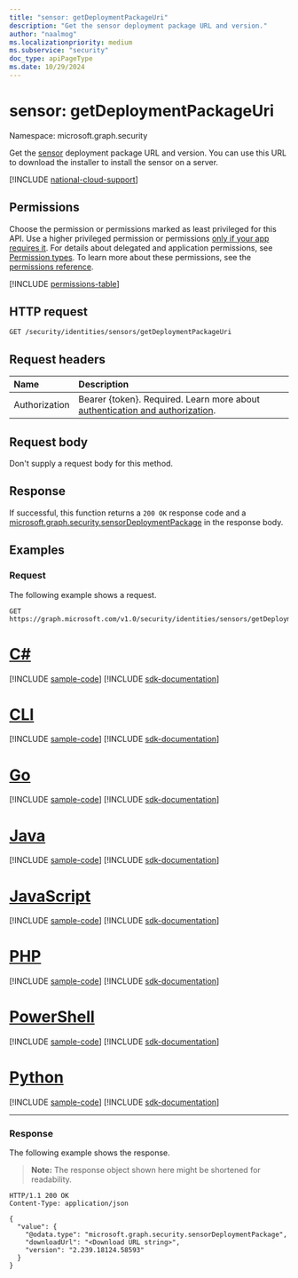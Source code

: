 ```yaml
---
title: "sensor: getDeploymentPackageUri"
description: "Get the sensor deployment package URL and version."
author: "naalmog"
ms.localizationpriority: medium
ms.subservice: "security"
doc_type: apiPageType
ms.date: 10/29/2024
---
```


# sensor: getDeploymentPackageUri

Namespace: microsoft.graph.security

Get the [sensor](../resources/security-sensor.md) deployment package URL and version. You can use this URL to download the installer to install the sensor on a server.

[!INCLUDE [national-cloud-support](../../includes/global-us.md)]

## Permissions

Choose the permission or permissions marked as least privileged for this API. Use a higher privileged permission or permissions [only if your app requires it](/graph/permissions-overview#best-practices-for-using-microsoft-graph-permissions). For details about delegated and application permissions, see [Permission types](/graph/permissions-overview#permission-types). To learn more about these permissions, see the [permissions reference](/graph/permissions-reference).

<!-- { "blockType": "permissions", "name": "security_sensor_getdeploymentpackageuri" } -->
[!INCLUDE [permissions-table](../includes/permissions/security-sensor-getdeploymentpackageuri-permissions.md)]

## HTTP request

<!-- {
  "blockType": "ignored"
}
-->
``` http
GET /security/identities/sensors/getDeploymentPackageUri
```

## Request headers

|Name|Description|
|:---|:---|
|Authorization|Bearer {token}. Required. Learn more about [authentication and authorization](/graph/auth/auth-concepts).|
## Request body

Don't supply a request body for this method.

## Response

If successful, this function returns a `200 OK` response code and a [microsoft.graph.security.sensorDeploymentPackage](../resources/security-sensordeploymentpackage.md) in the response body.

## Examples

### Request

The following example shows a request.
<!-- {
  "blockType": "request",
  "name": "sensorthis.getdeploymentpackageuri"
}
-->
``` http
GET https://graph.microsoft.com/v1.0/security/identities/sensors/getDeploymentPackageUri
```

# [C#](#tab/csharp)
[!INCLUDE [sample-code](../includes/snippets/csharp/sensorthisgetdeploymentpackageuri-csharp-snippets.md)]
[!INCLUDE [sdk-documentation](../includes/snippets/snippets-sdk-documentation-link.md)]

# [CLI](#tab/cli)
[!INCLUDE [sample-code](../includes/snippets/cli/sensorthisgetdeploymentpackageuri-cli-snippets.md)]
[!INCLUDE [sdk-documentation](../includes/snippets/snippets-sdk-documentation-link.md)]

# [Go](#tab/go)
[!INCLUDE [sample-code](../includes/snippets/go/sensorthisgetdeploymentpackageuri-go-snippets.md)]
[!INCLUDE [sdk-documentation](../includes/snippets/snippets-sdk-documentation-link.md)]

# [Java](#tab/java)
[!INCLUDE [sample-code](../includes/snippets/java/sensorthisgetdeploymentpackageuri-java-snippets.md)]
[!INCLUDE [sdk-documentation](../includes/snippets/snippets-sdk-documentation-link.md)]

# [JavaScript](#tab/javascript)
[!INCLUDE [sample-code](../includes/snippets/javascript/sensorthisgetdeploymentpackageuri-javascript-snippets.md)]
[!INCLUDE [sdk-documentation](../includes/snippets/snippets-sdk-documentation-link.md)]

# [PHP](#tab/php)
[!INCLUDE [sample-code](../includes/snippets/php/sensorthisgetdeploymentpackageuri-php-snippets.md)]
[!INCLUDE [sdk-documentation](../includes/snippets/snippets-sdk-documentation-link.md)]

# [PowerShell](#tab/powershell)
[!INCLUDE [sample-code](../includes/snippets/powershell/sensorthisgetdeploymentpackageuri-powershell-snippets.md)]
[!INCLUDE [sdk-documentation](../includes/snippets/snippets-sdk-documentation-link.md)]

# [Python](#tab/python)
[!INCLUDE [sample-code](../includes/snippets/python/sensorthisgetdeploymentpackageuri-python-snippets.md)]
[!INCLUDE [sdk-documentation](../includes/snippets/snippets-sdk-documentation-link.md)]

---

### Response

The following example shows the response.
>**Note:** The response object shown here might be shortened for readability.
<!-- {
  "blockType": "response",
  "truncated": true,
  "@odata.type": "microsoft.graph.security.sensorDeploymentPackage"
}
-->
``` http
HTTP/1.1 200 OK
Content-Type: application/json

{
  "value": {
    "@odata.type": "microsoft.graph.security.sensorDeploymentPackage",
    "downloadUrl": "<Download URL string>",
    "version": "2.239.18124.58593"
  }
}
```
